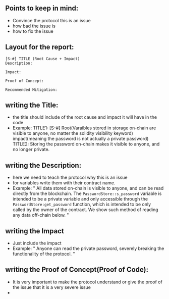 
## Points to keep in mind:
   - Convince the protocol this is an issue
   - how bad the issue is
   - how to fix the issue
     
## Layout for the report:
    [S-#] TITLE (Root Cause + Impact)
    Description:
    
    Impact:
    
    Proof of Concept:
    
    Recommended Mitigation:

## writing the Title: 
   - the title should include of the root cause and impact it will have in the code
   - Example:
      TITLE1: [S-#] Root(Varaibles stored in storage on-chain are visible to anyone, no matter the solidity visibility keyword) impact(meaning the password is not actually a private password)
      TITLE2: Storing the password on-chain makes it visible to anyone, and no longer private.

## writing the Description:
  - here we need to teach the protocol why this is an issue
  - for variables write them with their contract name.
  - Example:
      " All data stored on-chain is visible to anyone, and can be read directly from the blockchain. The `PasswordStore::s_password` variable is intended to be a private variable and only accessible through the `PasswordStore:get_password` function, which is intended to be only called by the owner of the contract.
We show such method of reading any data off-chain below. "

## writing the Impact
  - Just include the impact
  - Example:
      " Anyone can read the private password, severely breaking the functionality of the protocol. "

## writing the Proof of Concept(Proof of Code):
  - It is very important to make the protocol understand or give the proof of the issue that it is a very severe issue
  -  



